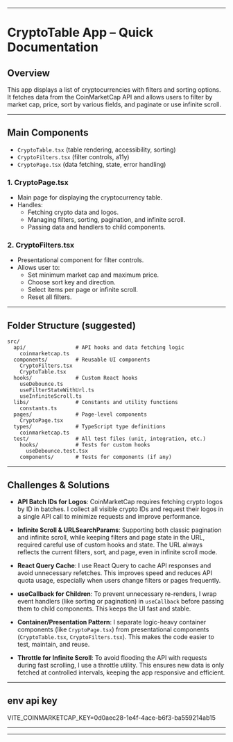 
---

# CryptoTable App – Quick Documentation

## Overview

This app displays a list of cryptocurrencies with filters and sorting options. It fetches data from the CoinMarketCap API and allows users to filter by market cap, price, sort by various fields, and paginate or use infinite scroll.

---


## Main Components

- `CryptoTable.tsx` (table rendering, accessibility, sorting)
- `CryptoFilters.tsx` (filter controls, a11y)
- `CryptoPage.tsx` (data fetching, state, error handling)


### 1. CryptoPage.tsx

- Main page for displaying the cryptocurrency table.
- Handles:
  - Fetching crypto data and logos.
  - Managing filters, sorting, pagination, and infinite scroll.
  - Passing data and handlers to child components.

### 2. CryptoFilters.tsx

- Presentational component for filter controls.
- Allows user to:
  - Set minimum market cap and maximum price.
  - Choose sort key and direction.
  - Select items per page or infinite scroll.
  - Reset all filters.

---

## Folder Structure (suggested)

```
src/
  api/                # API hooks and data fetching logic
    coinmarketcap.ts
  components/         # Reusable UI components
    CryptoFilters.tsx
    CryptoTable.tsx
  hooks/              # Custom React hooks
    useDebounce.ts
    useFilterStateWithUrl.ts
    useInfiniteScroll.ts
  libs/               # Constants and utility functions
    constants.ts
  pages/              # Page-level components
    CryptoPage.tsx
  types/              # TypeScript type definitions
    coinmarketcap.ts
  test/               # All test files (unit, integration, etc.)
    hooks/            # Tests for custom hooks
      useDebounce.test.tsx
    components/       # Tests for components (if any)
```

---

## Challenges & Solutions

- **API Batch IDs for Logos**: CoinMarketCap requires fetching crypto logos by ID in batches. I collect all visible crypto IDs and request their logos in a single API call to minimize requests and improve performance.

- **Infinite Scroll & URLSearchParams**: Supporting both classic pagination and infinite scroll, while keeping filters and page state in the URL, required careful use of custom hooks and state. The URL always reflects the current filters, sort, and page, even in infinite scroll mode.

- **React Query Cache**: I use React Query to cache API responses and avoid unnecessary refetches. This improves speed and reduces API quota usage, especially when users change filters or pages frequently.

- **useCallback for Children**: To prevent unnecessary re-renders, I wrap event handlers (like sorting or pagination) in `useCallback` before passing them to child components. This keeps the UI fast and stable.

- **Container/Presentation Pattern**: I separate logic-heavy container components (like `CryptoPage.tsx`) from presentational components (`CryptoTable.tsx`, `CryptoFilters.tsx`). This makes the code easier to test, maintain, and reuse.

- **Throttle for Infinite Scroll**: To avoid flooding the API with requests during fast scrolling, I use a throttle utility. This ensures new data is only fetched at controlled intervals, keeping the app responsive and efficient.

---

## env api key

VITE_COINMARKETCAP_KEY=0d0aec28-1e4f-4ace-b6f3-ba559214ab15

---

---